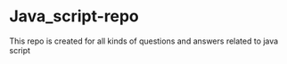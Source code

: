 # Java_script-repo
This repo is created for all kinds of questions and answers related to java script
